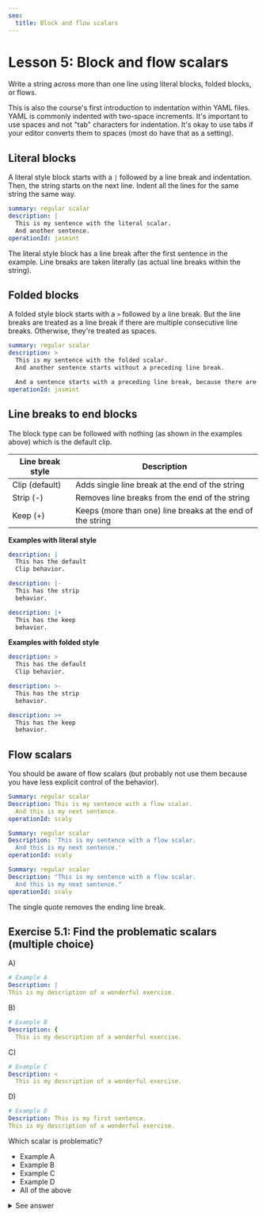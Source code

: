 ```yaml
---
seo:
  title: Block and flow scalars
---
```

# Lesson 5: Block and flow scalars

Write a string across more than one line using literal blocks, folded blocks, or flows.

This is also the course's first introduction to indentation within YAML files.
YAML is commonly indented with two-space increments.
It's important to use spaces and not "tab" characters for indentation.
It's okay to use tabs if your editor converts them to spaces (most do have that as a setting).

## Literal blocks

A literal style block starts with a `|` followed by a line break and indentation.
Then, the string starts on the next line.
Indent all the lines for the same string the same way.

```yaml
summary: regular scalar
description: |
  This is my sentence with the literal scalar.
  And another sentence.
operationId: jasmint
```

The literal style block has a line break after the first sentence in the example.
Line breaks are taken literally (as actual line breaks within the string).

## Folded blocks

A folded style block starts with a `>` followed by a line break.
But the line breaks are treated as a line break if there are multiple consecutive line breaks.
Otherwise, they're treated as spaces.

```yaml
summary: regular scalar
description: >
  This is my sentence with the folded scalar.
  And another sentence starts without a preceding line break.

  And a sentence starts with a preceding line break, because there are two consecutive line breaks preceding this line.
operationId: jasmint
```

## Line breaks to end blocks

The block type can be followed with nothing (as shown in the examples above) which is the default clip.

|Line break style|Description|
|---|---|
|Clip  (default)|  Adds single line break at the end of the string|
|Strip (-)|Removes line breaks from the end of the string|
|Keep (+)|Keeps (more than one) line breaks at the end of the string|

**Examples with literal style**

```yaml Clip
description: |
  This has the default
  Clip behavior.
```

```yaml Strip
description: |-
  This has the strip
  behavior.
```

```yaml Keep
description: |+
  This has the keep
  behavior.
```

**Examples with folded style**

```yaml Clip
description: >
  This has the default
  Clip behavior.
```

```yaml Strip
description: >-
  This has the strip
  behavior.
```

```yaml Keep
description: >+
  This has the keep
  behavior.
```

## Flow scalars

You should be aware of flow scalars (but probably not use them because you have less explicit control of the behavior).

```yaml No escape
Summary: regular scalar
Description: This is my sentence with a flow scalar.
  And this is my next sentence.
operationId: scaly
```

```yaml Single quote
Summary: regular scalar
Description: 'This is my sentence with a flow scalar.
  And this is my next sentence.'
operationId: scaly
```

```yaml Double quote
Summary: regular scalar
Description: "This is my sentence with a flow scalar.
  And this is my next sentence."
operationId: scaly
```

The single quote removes the ending line break.

## Exercise 5.1: Find the problematic scalars (multiple choice)

A)
```yaml
# Example A
Description: |
This is my description of a wonderful exercise.
```
B)
```yaml
# Example B
Description: {
  This is my description of a wonderful exercise.
```

C)
```yaml
# Example C
Description: <
  This is my description of a wonderful exercise.
```
D)
```yaml
# Example D
Description: This is my first sentence.
This is my description of a wonderful exercise.
```


Which scalar is problematic?
- Example A
- Example B
- Example C
- Example D
- All of the above


<details>
<summary>See answer</summary>

**All of the above.**

Example A is missing indentation.
```diff
# Example A
Description: |
- This is my description of a wonderful exercise.
+   This is my description of a wonderful exercise.
```

Example B used a wrong token `{` instead of `|` or `>`.

```diff
# Example B
- Description: {
+ Description: |
    This is my description of a wonderful exercise.
```
Example C had the mirror of the correct symbol `>`.
```diff
# Example C
- Description: <
+ Description: >
    This is my description of a wonderful exercise.
```
Example D uses a flow scalar but lacks the indentation.
```diff
# Example D
Description: This is my first sentence.
- This is my description of a wonderful exercise.
+   This is my description of a wonderful exercise.
```

</details>



<!-- TODO
## Exercise 5.2: Which is valid

Example A
Example B
Example C

 -->
